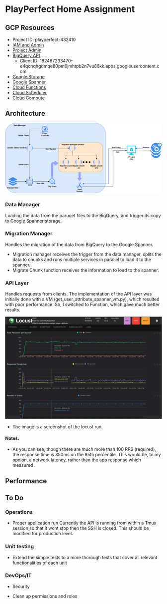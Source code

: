 # PlayPerfect Home Assignment
## GCP Resources
- Project ID: playperfect-432410
- [IAM and Admin](https://console.cloud.google.com/iam-admin/iam?referrer=search&hl=en&project=playperfect-432410)
- [Project Admin](https://console.cloud.google.com/welcome/new?project=playperfect-432410&hl=en)
- [BigQuery API](https://console.cloud.google.com/apis/api/bigquery.googleapis.com/metrics?hl=en&project=playperfect-432410)
  - Client ID: 182487233470-e4qcnqhgdmqe80pm6jmhtpb2n7vu86kk.apps.googleusercontent.com
- [Google Storage](https://console.cloud.google.com/storage/browser/game-events-bucket?hl=en&project=playperfect-432410)
- [Google Spanner](https://console.cloud.google.com/spanner/instances?authuser=1&project=playperfect-432410)
- [Cloud Functions](https://console.cloud.google.com/functions/list?referrer=search&hl=en&project=playperfect-432410)
- [Cloud Scheduler](https://console.cloud.google.com/cloudscheduler?referrer=search&hl=en&project=playperfect-432410)
- [Cloud Compute](https://console.cloud.google.com/compute/instances?authuser=1&project=playperfect-432410)

## Architecture
![Solution Architecture](./playperfect-architecture-pipeline.jpg)

### Data Manager
Loading the data from the paruqet files to the BigQuery, and trigger its copy to Google Spanner storage.

### Migration Manager
Handles the migration of the data from BigQuery to the Google Spanner.
* Migration manager receives the trigger from the data manager, splits the data to chunks and runs multiple services in parallel to load it to the spanner.
* Migrate Chunk function receives the information to load to the spanner.

### API Layer
Handles requests from clients.
The implementation of the API layer was initially done with a VM (get_user_attribute_spanner_vm.py), which resulted with poor performance. 
So, I switched to Function, which gave much better results.

![API Performance](./api-performance.jpg)

* The image is a screenshot of the locust run.

#### Notes:
- As you can see, though there are much more than 100 RPS (required), the response time is 350ms on the 95th percentile.
This would be, to my opnion, a network latency, rather than the app response which measured . 


## Performance


## To Do
### Operations
* Proper application run
  Currently the API is running from within a Tmux session so that it wont stop then the SSH is closed. 
  This should be modified for production level.

### Unit testing
* Extend the simple tests to a more thorough tests that cover all relevant functionalities of each unit
  
### DevOps/IT
* Security
- Clean up permissions and roles
